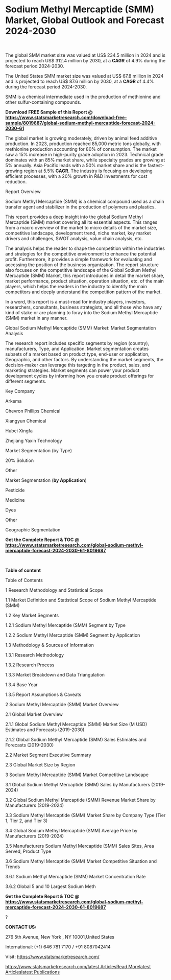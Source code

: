 <h1>Sodium Methyl Mercaptide (SMM) Market, Global Outlook and Forecast 2024-2030</h1><br/><p>The global SMM market size was valued at US$ 234.5 million in 2024 and is projected to reach US$ 312.4 million by 2030, at a <strong>CAGR</strong> of 4.9% during the forecast period 2024-2030.</p>
 
 
 
 <p>The United States SMM market size was valued at US$ 67.8 million in 2024 and is projected to reach US$ 87.6 million by 2030, at a <strong>CAGR</strong> of 4.4% during the forecast period 2024-2030.</p>
 
 
 
 <p>SMM is a chemical intermediate used in the production of methionine and other sulfur-containing compounds.</p>
 
 
 
 <p><strong>Download FREE Sample of this Report @ <a href="https://www.statsmarketresearch.com/download-free-sample/8019687/global-sodium-methyl-mercaptide-forecast-2024-2030-61">https://www.statsmarketresearch.com/download-free-sample/8019687/global-sodium-methyl-mercaptide-forecast-2024-2030-61</a></strong></p>
 
 
 
 <p>The global market is growing moderately, driven by animal feed additive production. In 2023, production reached 85,000 metric tons globally, with methionine production accounting for 80% of consumption. The market saw a 15% increase in high-purity grade adoption in 2023. Technical grade dominates with an 85% market share, while specialty grades are growing at 5% annually. Asia Pacific leads with a 50% market share and is the fastest-growing region at 5.5% <strong>CAGR</strong>. The industry is focusing on developing efficient processes, with a 20% growth in R&D investments for cost reduction.</p>
 
 
 
 <p>Report Overview</p>
 
 
 
 <p>Sodium Methyl Mercaptide (SMM) is a chemical compound used as a chain transfer agent and stabilizer in the production of polymers and plastics.</p>
 
 
 
 <p>This report provides a deep insight into the global Sodium Methyl Mercaptide (SMM) market covering all its essential aspects. This ranges from a macro overview of the market to micro details of the market size, competitive landscape, development trend, niche market, key market drivers and challenges, SWOT analysis, value chain analysis, etc.</p>
 
 
 
 <p>The analysis helps the reader to shape the competition within the industries and strategies for the competitive environment to enhance the potential profit. Furthermore, it provides a simple framework for evaluating and accessing the position of the business organization. The report structure also focuses on the competitive landscape of the Global Sodium Methyl Mercaptide (SMM) Market, this report introduces in detail the market share, market performance, product situation, operation situation, etc. of the main players, which helps the readers in the industry to identify the main competitors and deeply understand the competition pattern of the market.</p>
 
 
 
 <p>In a word, this report is a must-read for industry players, investors, researchers, consultants, business strategists, and all those who have any kind of stake or are planning to foray into the Sodium Methyl Mercaptide (SMM) market in any manner.</p>
 
 
 
 <p>Global Sodium Methyl Mercaptide (SMM) Market: Market Segmentation Analysis</p>
 
 
 
 <p>The research report includes specific segments by region (country), manufacturers, Type, and Application. Market segmentation creates subsets of a market based on product type, end-user or application, Geographic, and other factors. By understanding the market segments, the decision-maker can leverage this targeting in the product, sales, and marketing strategies. Market segments can power your product development cycles by informing how you create product offerings for different segments.</p>
 
 
 
 <p>Key Company</p>
 
 
 
 <p>Arkema</p>
 
 
 
 <p>Chevron Phillips Chemical</p>
 
 
 
 <p>Xiangyun Chemical</p>
 
 
 
 <p>Hubei Xingfa</p>
 
 
 
 <p>Zhejiang Yaxin Technology</p>
 
 
 
 <p>Market Segmentation (by Type)</p>
 
 
 
 <p>20% Solution</p>
 
 
 
 <p>Other</p>
 
 
 
 <p>Market Segmentation (<strong>by Application</strong>)</p>
 
 
 
 <p>Pesticide</p>
 
 
 
 <p>Medicine</p>
 
 
 
 <p>Dyes</p>
 
 
 
 <p>Other</p>
 
 
 
 <p>Geographic Segmentation</p>
 
 
 
 <div><b>Get the Complete Report & TOC @ <a href="https://www.statsmarketresearch.com/global-sodium-methyl-mercaptide-forecast-2024-2030-61-8019687">https://www.statsmarketresearch.com/global-sodium-methyl-mercaptide-forecast-2024-2030-61-8019687</a></b></div>
 
 
 
 <p><br />
 
 <b>Table of content</b></p>
 
 
 
 <p>Table of Contents<br />
 
 1 Research Methodology and Statistical Scope<br />
 
 1.1 Market Definition and Statistical Scope of Sodium Methyl Mercaptide (SMM)<br />
 
 1.2 Key Market Segments<br />
 
 1.2.1 Sodium Methyl Mercaptide (SMM) Segment by Type<br />
 
 1.2.2 Sodium Methyl Mercaptide (SMM) Segment by Application<br />
 
 1.3 Methodology & Sources of Information<br />
 
 1.3.1 Research Methodology<br />
 
 1.3.2 Research Process<br />
 
 1.3.3 Market Breakdown and Data Triangulation<br />
 
 1.3.4 Base Year<br />
 
 1.3.5 Report Assumptions & Caveats<br />
 
 2 Sodium Methyl Mercaptide (SMM) Market Overview<br />
 
 2.1 Global Market Overview<br />
 
 2.1.1 Global Sodium Methyl Mercaptide (SMM) Market Size (M USD) Estimates and Forecasts (2019-2030)<br />
 
 2.1.2 Global Sodium Methyl Mercaptide (SMM) Sales Estimates and Forecasts (2019-2030)<br />
 
 2.2 Market Segment Executive Summary<br />
 
 2.3 Global Market Size by Region<br />
 
 3 Sodium Methyl Mercaptide (SMM) Market Competitive Landscape<br />
 
 3.1 Global Sodium Methyl Mercaptide (SMM) Sales by Manufacturers (2019-2024)<br />
 
 3.2 Global Sodium Methyl Mercaptide (SMM) Revenue Market Share by Manufacturers (2019-2024)<br />
 
 3.3 Sodium Methyl Mercaptide (SMM) Market Share by Company Type (Tier 1, Tier 2, and Tier 3)<br />
 
 3.4 Global Sodium Methyl Mercaptide (SMM) Average Price by Manufacturers (2019-2024)<br />
 
 3.5 Manufacturers Sodium Methyl Mercaptide (SMM) Sales Sites, Area Served, Product Type<br />
 
 3.6 Sodium Methyl Mercaptide (SMM) Market Competitive Situation and Trends<br />
 
 3.6.1 Sodium Methyl Mercaptide (SMM) Market Concentration Rate<br />
 
 3.6.2 Global 5 and 10 Largest Sodium Meth</p>
 
 
 
 <div><b>Get the Complete Report & TOC @ <a href="https://www.statsmarketresearch.com/global-sodium-methyl-mercaptide-forecast-2024-2030-61-8019687">https://www.statsmarketresearch.com/global-sodium-methyl-mercaptide-forecast-2024-2030-61-8019687</a></b></div>
 
 
 
 <p>? </p>
 
 
 
 <p><b>CONTACT US:</b><br />
 
 276 5th Avenue, New York , NY 10001,United States<br />
 
 International: (+1) 646 781 7170 / +91 8087042414<br />
 
 Visit: <a href="https://www.statsmarketresearch.com/">https://www.statsmarketresearch.com/</a><br />
 
 <a href="https://gyeongbokgung.com">https://www.statsmarketresearch.com/</a><a href="https://hallyeomaritime.com">latest Articles</a><a href="https://jingwansa.com">Read More</a><a href="https://nguoiviet.jp/">latest Articles</a><a href="https://www.intelmarketresearch.com/">latest Publications</a></p>
